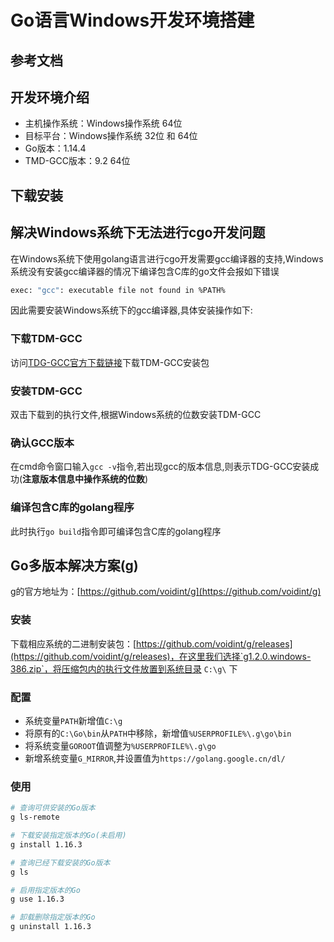 # Go语言Windows开发环境搭建

## 参考文档

## 开发环境介绍

* 主机操作系统：Windows操作系统 64位
* 目标平台：Windows操作系统 32位 和 64位
* Go版本：1.14.4
* TMD-GCC版本：9.2 64位

## 下载安装

## 解决Windows系统下无法进行cgo开发问题

在Windows系统下使用golang语言进行cgo开发需要gcc编译器的支持,Windows系统没有安装gcc编译器的情况下编译包含C库的go文件会报如下错误

```bash
exec: "gcc": executable file not found in %PATH%
```

因此需要安装Windows系统下的gcc编译器,具体安装操作如下:

### 下载TDM-GCC

访问[TDG-GCC官方下载链接](http://tdm-gcc.tdragon.net/download)下载TDM-GCC安装包

### 安装TDM-GCC

双击下载到的执行文件,根据Windows系统的位数安装TDM-GCC

### 确认GCC版本

在cmd命令窗口输入`gcc -v`指令,若出现gcc的版本信息,则表示TDG-GCC安装成功(**注意版本信息中操作系统的位数**)

### 编译包含C库的golang程序

此时执行`go build`指令即可编译包含C库的golang程序

## Go多版本解决方案(g)

g的官方地址为：[https://github.com/voidint/g](https://github.com/voidint/g)

### 安装

下载相应系统的二进制安装包：[https://github.com/voidint/g/releases](https://github.com/voidint/g/releases)，在这里我们选择`g1.2.0.windows-386.zip`，将压缩包内的执行文件放置到系统目录 `C:\g\` 下

### 配置

* 系统变量`PATH`新增值`C:\g`
* 将原有的`C:\Go\bin`从`PATH`中移除，新增值`%USERPROFILE%\.g\go\bin`
* 将系统变量`GOROOT`值调整为`%USERPROFILE%\.g\go`
* 新增系统变量`G_MIRROR`,并设置值为`https://golang.google.cn/dl/`

### 使用

```bash
# 查询可供安装的Go版本
g ls-remote

# 下载安装指定版本的Go(未启用)
g install 1.16.3

# 查询已经下载安装的Go版本
g ls

# 启用指定版本的Go
g use 1.16.3

# 卸载删除指定版本的Go
g uninstall 1.16.3
```
